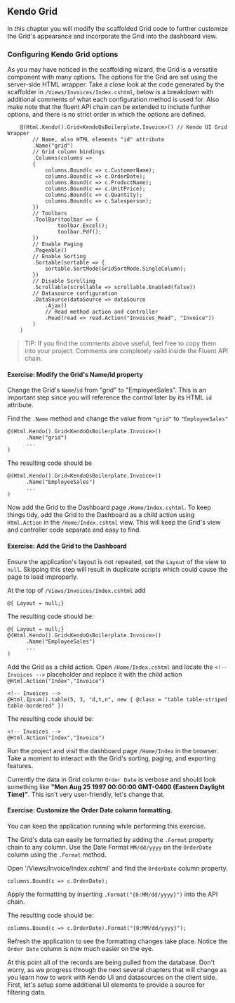 ## Kendo Grid

In this chapter you will modify the scaffolded Grid code to further customize the Grid's appearance and incorporate the Grid into the dashboard view. 

### Configuring Kendo Grid options

As you may have noticed in the scaffolding wizard, the Grid is a versatile component with many options. The options for the Grid are set using the server-side HTML wrapper. Take a close look at the code generated by the scaffolder in `/Views/Invoices/Index.cshtml`, below is a breakdown with additional comments of what each configuration method is used for. Also make note that the fluent API chain can be extended to include further options, and there is no strict order in which the options are defined.

        @(Html.Kendo().Grid<KendoQsBoilerplate.Invoice>() // Kendo UI Grid Wrapper
            // Name, also HTML elements "id" attribute
            .Name("grid")
            // Grid column bindings
            .Columns(columns =>
            {
                columns.Bound(c => c.CustomerName);
                columns.Bound(c => c.OrderDate);
                columns.Bound(c => c.ProductName);
                columns.Bound(c => c.UnitPrice);
                columns.Bound(c => c.Quantity);
                columns.Bound(c => c.Salesperson);
            })
            // Toolbars
            .ToolBar(toolbar => {
                    toolbar.Excel();
                    toolbar.Pdf();
            })
            // Enable Paging
            .Pageable()
            // Enable Sorting
            .Sortable(sortable => {
                sortable.SortMode(GridSortMode.SingleColumn);
            })
            // Disable Scrolling
            .Scrollable(scrollable => scrollable.Enabled(false))
            // Datasource configuration
            .DataSource(dataSource => dataSource
                .Ajax()
                // Read method action and controller
                .Read(read => read.Action("Invoices_Read", "Invoice"))
            )
        )

> TIP: If you find the comments above useful, feel free to copy them into your project. Comments are completely valid inside the Fluent API chain.

<h4 class="exercise-start">
    <b>Exercise</b>: Modify the Grid's Name/id property
</h4>

Change the Grid's `Name`/`id` from "grid" to "EmployeeSales". This is an important step since you will reference the control later by its HTML `id` attribute.
	
Find the `.Name` method and change the value from `"grid"` to `"EmployeeSales"`
    
	@(Html.Kendo().Grid<KendoQsBoilerplate.Invoice>()
	      .Name("grid")
		  ...
	)

The resulting code should be
    
    @(Html.Kendo().Grid<KendoQsBoilerplate.Invoice>()
	      .Name("EmployeeSales")
		  ...
	)
    
<div class="exercise-end"></div>

Now add the Grid to the Dashboard page `/Home/Index.cshtml`. To keep things tidy, add the Grid to the Dashboard as a child action using `Html.Action` in the `/Home/Index.cshtml` view. This will keep the Grid's view and controller code separate and easy to find. 

<h4 class="exercise-start">
    <b>Exercise</b>: Add the Grid to the Dashboard
</h4>

Ensure the application's layout is not repeated, set the `Layout` of the view to `null`. Skipping this step will result in duplicate scripts which could cause the page to load improperly.

At the top of `/Views/Invoices/Index.cshtml` add

	@{ Layout = null;}
	
The resulting code should be: 

	@{ Layout = null;}
    @(Html.Kendo().Grid<KendoQsBoilerplate.Invoice>()
	      .Name("EmployeeSales")
		  ...
	)
    
Add the Grid as a child action. Open `/Home/Index.cshtml` and locate the `<!-- Invoices -->` placeholder and replace it with the child action `@Html.Action("Index","Invoice")`

	<!-- Invoices -->
    @Html.Ipsum().table(5, 3, "d,t,n", new { @class = "table table-striped table-bordered" })

The resulting code should be: 

    <!-- Invoices -->
	@Html.Action("Index","Invoice")

Run the project and visit the dashboard page `/Home/Index` in the browser. Take a moment to interact with the Grid's sorting, paging, and exporting features.

<div class="exercise-end"></div>

Currently the data in Grid column `Order Date` is verbose and should look something like **"Mon Aug 25 1997 00:00:00 GMT-0400 (Eastern Daylight Time)"**. This isn't very user-friendly, let's change that.

<h4 class="exercise-start">
    <b>Exercise</b>: Customize the Order Date column formatting.
</h4>

You can keep the application running while performing this exercise.

The Grid's data can easily be formatted by adding the `.Format` property chain to any column. Use the Date Format `MM/dd/yyyy` on the `OrderDate` column using the `.Format` method.

Open '/Views/Invoice/Index.cshtml' and find the `OrderDate` column property.

    columns.Bound(c => c.OrderDate);

Apply the formatting by inserting `.Format("{0:MM/dd/yyyy}")` into the API chain.

The resulting code should be: 

	columns.Bound(c => c.OrderDate).Format("{0:MM/dd/yyyy}");

Refresh the application to see the formatting changes take place. Notice the `Order Date` column is now much easier on the eye.

<div class="exercise-end"></div>

At this point all of the records are being pulled from the database. Don't worry, as we progress through the next several chapters that will change as you learn how to work with Kendo UI and datasources on the client side. First, let's setup some additional UI elements to provide a source for filtering data. 